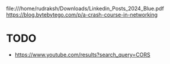 file:///home/rudraksh/Downloads/Linkedin_Posts_2024_Blue.pdf
https://blog.bytebytego.com/p/a-crash-course-in-networking



# TODO
- https://www.youtube.com/results?search_query=CORS